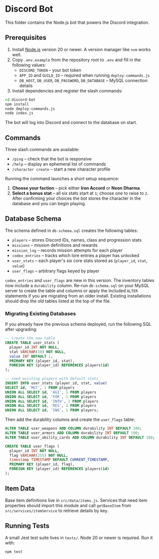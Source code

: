 # Discord Bot

This folder contains the Node.js bot that powers the Discord integration.

## Prerequisites

1. Install [Node.js](https://nodejs.org/) version 20 or newer. A version manager like `nvm` works well.
2. Copy `.env.example` from the repository root to `.env` and fill in the following values:
   - `DISCORD_TOKEN` – your bot token
   - `APP_ID` and `GUILD_ID` – required when running `deploy-commands.js`
   - `DB_HOST`, `DB_USER`, `DB_PASSWORD`, `DB_DATABASE` – MySQL connection details
3. Install dependencies and register the slash commands:

```bash
cd discord-bot
npm install
node deploy-commands.js
node index.js
```

The bot will log into Discord and connect to the database on start.

## Commands

Three slash commands are available:

- `/ping` – check that the bot is responsive
- `/help` – display an ephemeral list of commands
- `/character create` – start a new character profile

Running the command launches a short setup sequence:
1. **Choose your faction** – pick either **Iron Accord** or **Neon Dharma**.
2. **Select a bonus stat** – all six stats start at `1`; choose one to raise to `2`.
After confirming your choices the bot stores the character in the database and you can begin playing.

## Database Schema

The schema defined in `db-schema.sql` creates the following tables:

- `players` – stores Discord IDs, names, class and progression stats
- `missions` – mission definitions and rewards
- `mission_log` – records mission attempts for each player
- `codex_entries` – tracks which lore entries a player has unlocked
- `user_stats` – each player's six core stats stored as (`player_id`, `stat`, `value`)
- `user_flags` – arbitrary flags keyed by player

`codex_entries` and `user_flags` are new in this version. The inventory tables now include a `durability` column. Re-run `db-schema.sql` on your MySQL server to create the table and columns or apply the included `ALTER` statements if you are migrating from an older install. Existing installations should drop the old tables listed at the top of the file.

### Migrating Existing Databases

If you already have the previous schema deployed, run the following SQL after upgrading:

```sql
-- create the new table
CREATE TABLE user_stats (
  player_id INT NOT NULL,
  stat VARCHAR(10) NOT NULL,
  value INT DEFAULT 1,
  PRIMARY KEY (player_id, stat),
  FOREIGN KEY (player_id) REFERENCES players(id)
);

-- seed existing players with default stats
INSERT INTO user_stats (player_id, stat, value)
SELECT id, 'MGT', 1 FROM players
UNION ALL SELECT id, 'AGI', 1 FROM players
UNION ALL SELECT id, 'FOR', 1 FROM players
UNION ALL SELECT id, 'INTU', 1 FROM players
UNION ALL SELECT id, 'RES', 1 FROM players
UNION ALL SELECT id, 'ING', 1 FROM players;
```

Then add the durability columns and create the `user_flags` table:

```sql
ALTER TABLE user_weapons ADD COLUMN durability INT DEFAULT 100;
ALTER TABLE user_armors ADD COLUMN durability INT DEFAULT 100;
ALTER TABLE user_ability_cards ADD COLUMN durability INT DEFAULT 100;

CREATE TABLE user_flags (
  player_id INT NOT NULL,
  flag VARCHAR(255) NOT NULL,
  timestamp TIMESTAMP DEFAULT CURRENT_TIMESTAMP,
  PRIMARY KEY (player_id, flag),
  FOREIGN KEY (player_id) REFERENCES players(id)
);
```

## Item Data

Base item definitions live in `src/data/items.js`. Services that need item
properties should import this module and call `getBaseItem` from
`src/services/itemService` to retrieve details by key.

## Running Tests

A small Jest test suite lives in `tests/`. Node 20 or newer is required. Run it with:

```bash
npm test
```
